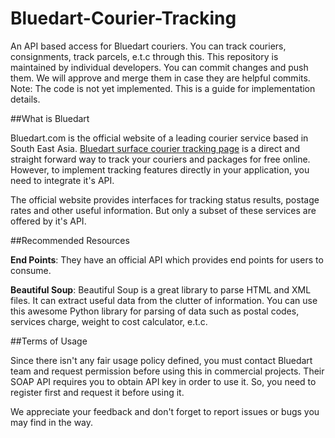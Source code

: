 # Bluedart-Courier-Tracking
An API based access for Bluedart couriers. You can track couriers, consignments, track parcels, e.t.c through this. This repository is maintained by individual developers. You can commit changes and push them. We will approve and merge them in case they are helpful commits. Note: The code is not yet implemented. This is a guide for implementation details.

##What is Bluedart

Bluedart.com is the official website of a leading courier service based in South East Asia. [Bluedart surface courier tracking page](http://www.bluedarttrackings.in/) is a direct and straight forward way to track your couriers and packages for free online. However, to implement tracking features directly in your application, you need to integrate it's API.

The official website provides interfaces for tracking status results, postage rates and other useful information. But only a subset of these services are offered by it's API.

##Recommended Resources

**End Points**: They have an official API which provides end points for users to consume. 

**Beautiful Soup**: Beautiful Soup is a great library to parse HTML and XML files. It can extract useful data from the clutter of information. You can use this awesome Python library for parsing of data such as postal codes, services charge, weight to cost calculator, e.t.c.

##Terms of Usage

Since there isn't any fair usage policy defined, you must contact Bluedart team and request permission before using this in commercial projects. Their SOAP API requires you to obtain API key in order to use it. So, you need to register first and request it before using it.

We appreciate your feedback and don't forget to report issues or bugs you may find in the way.
